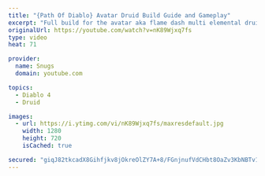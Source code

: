 ```yaml
---
title: "{Path Of Diablo} Avatar Druid Build Guide and Gameplay"
excerpt: "Full build for the avatar aka flame dash multi elemental druid. twitch.tv/its_snugs Note: Energy is a synergy for this build generally you want to be at about 1700 ..."
originalUrl: https://youtube.com/watch?v=nK89Wjxq7fs
type: video
heat: 71

provider:
  name: Snugs
  domain: youtube.com

topics:
  - Diablo 4
  - Druid

images:
  - url: https://i.ytimg.com/vi/nK89Wjxq7fs/maxresdefault.jpg
    width: 1280
    height: 720
    isCached: true

secured: "giqJ82tkcadX8Gihfjkv8jOkreOlZY7A+8/FGnjnufVdCHbt8OaZv3KbNBTv13Wbfgo5XbAJLb3dnGgUbdsfW29JC6rqS44b2hB2RwkPxidrCnJw20UaSSc31ubkXk04x2PEKLRUHSNymRMky+Dcy4uow5kPGBOaYcfNNk7Pd8zRCx8ryLqQiPevsGbihdTINK6K8UQNbMTaItcMlp7o1O/n6UkXvN4owijLW7DK6fXyNMtsXMar4TOjm83il2zGMfmQxVpAdJArLjnQ6dbYJjBc82wNWys2iKfy6Yp6h5NLVg2aI6HV5u/4sldyOK4i8Bf64LmpKlQWQt7HDbfqm7DVrV1C12LnAQTazH1nlN1xRVbXJJwZZFfPUDmwUvlYI4+eRXKEzNPuxhkRwhccIA==;T1cZYW+77xE//FTOtCpxsQ=="
---
```


